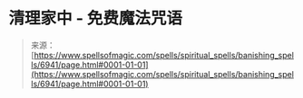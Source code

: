 <!--yml

分类: 未分类

日期: 2024年06月12日 18:41:50

-->

# 清理家中 - 免费魔法咒语

> 来源：[https://www.spellsofmagic.com/spells/spiritual_spells/banishing_spells/6941/page.html#0001-01-01](https://www.spellsofmagic.com/spells/spiritual_spells/banishing_spells/6941/page.html#0001-01-01)
